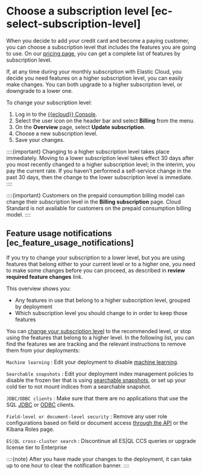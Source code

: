 # Choose a subscription level [ec-select-subscription-level]

When you decide to add your credit card and become a paying customer, you can choose a subscription level that includes the features you are going to use. On our [pricing page](https://www.elastic.co/cloud/elasticsearch-service/pricing), you can get a complete list of features by subscription level.

If, at any time during your monthly subscription with Elastic Cloud, you decide you need features on a higher subscription level, you can easily make changes. You can both upgrade to a higher subscription level, or downgrade to a lower one.

To change your subscription level:

1. Log in to the [{{ecloud}} Console](https://cloud.elastic.co?page=docs&placement=docs-body).
2. Select the user icon on the header bar and select **Billing** from the menu.
3. On the **Overview** page, select **Update subscription**.
4. Choose a new subscription level.
5. Save your changes.

::::{important}
Changing to a higher subscription level takes place immediately. Moving to a lower subscription level takes effect 30 days after you most recently changed to a higher subscription level; in the interim, you pay the current rate. If you haven’t performed a self-service change in the past 30 days, then the change to the lower subscription level is immediate.
::::


::::{important}
Customers on the prepaid consumption billing model can change their subscription level in the **Billing subscription** page. Cloud Standard is not available for customers on the prepaid consumption billing model.
::::



## Feature usage notifications [ec_feature_usage_notifications]

If you try to change your subscription to a lower level, but you are using features that belong either to your current level or to a higher one, you need to make some changes before you can proceed, as described in **review required feature changes** link.

This overview shows you:

* Any features in use that belong to a higher subscription level, grouped by deployment
* Which subscription level you should change to in order to keep those features

You can [change your subscription level](../../../deploy-manage/cloud-organization/billing/manage-subscription.md) to the recommended level, or stop using the features that belong to a higher level. In the following list, you can find the features we are tracking and the relevant instructions to remove them from your deployments:

`Machine learning`
:   Edit your deployment to disable [machine learning](/explore-analyze/machine-learning/anomaly-detection.md).

`Searchable snapshots`
:   Edit your deployment index management policies to disable the frozen tier that is using [searchable snapshots](../../../deploy-manage/tools/snapshot-and-restore/searchable-snapshots.md), or set up your cold tier to not mount indices from a searchable snapshot.

`JDBC/ODBC clients`
:   Make sure that there are no applications that use the SQL [JDBC](/explore-analyze/query-filter/languages/sql-jdbc.md) or [ODBC](/explore-analyze/query-filter/languages/sql-odbc.md) clients.

`Field-level or document-level security`
:   Remove any user role configurations based on field or document access [through the API](/deploy-manage/users-roles/cluster-or-deployment-auth/controlling-access-at-document-field-level.md) or the Kibana Roles page.

`ES|QL cross-cluster search`
: Discontinue all ES|QL CCS queries or upgrade license tier to Enterprise

::::{note}
After you have made your changes to the deployment, it can take up to one hour to clear the notification banner.
::::


